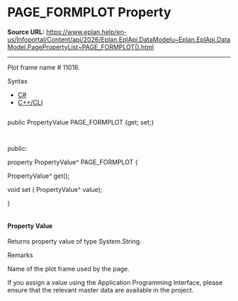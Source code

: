 # PAGE_FORMPLOT Property

**Source URL:** https://www.eplan.help/en-us/Infoportal/Content/api/2026/Eplan.EplApi.DataModelu~Eplan.EplApi.DataModel.PagePropertyList~PAGE_FORMPLOT().html

---

Plot frame name # 11016.

Syntax

- [C#](#i-syntax-CS)
- [C++/CLI](#i-syntax-CPP2005)

```
```
public PropertyValue PAGE_FORMPLOT {get; set;}
```
```

```
```
public:

property PropertyValue^ PAGE_FORMPLOT {

   PropertyValue^ get();

   void set (    PropertyValue^ value);

}
```
```

#### Property Value

Returns property value of type System.String.

Remarks

Name of the plot frame used by the page.

If you assign a value using the Application Programming Interface, please ensure that the relevant master data are available in the project.

